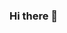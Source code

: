 ### Hi there 👋

<!--
**Jimmy-creator-maxwell** is a ✨ _special_ ✨ Developer!!.

- 🔭 I’m currently working on My_ziggo
- 🌱 I’m currently learning kubernetes.
- 👯 I’m looking to collaborate on ...
- 🤔 I’m looking for help with Version Control.
- 💬 Ask me about Java, JavaScript, Business (marketing.)

- 📫 How to reach me: gichuru40@gmail.com, gichuru41@yahoo.com
- 😄 Pronouns: James
- ⚡ Fun fact: Crazycock!
-->
